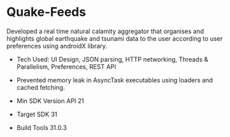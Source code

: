 # Quake-Feeds
Developed a real time natural calamity aggregator that organises and highlights global earthquake and tsunami data to the user according to user preferences using androidX library.

* Tech Used:
UI Design, JSON parsing, HTTP networking, Threads & Parallelism, Preferences, REST API  

* Prevented memory leak in AsyncTask executables using loaders and cached fetching.

* Min SDK Version API 21

* Target SDK 31

* Build Tools 31.0.3
